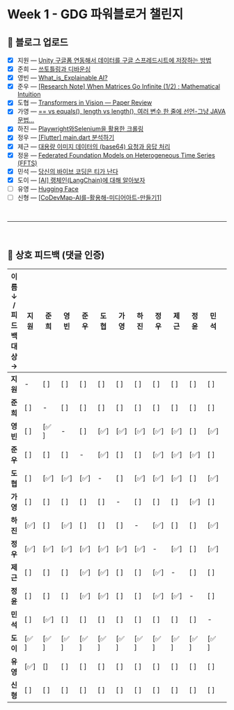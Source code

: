 # Week 1 - GDG 파워블로거 챌린지

## 📝 블로그 업로드
- [x] 지원 — [Unity 구글폼 연동해서 데이터를 구글 스프레드시트에 저장하는 방법](https://easy1nhard2.tistory.com/28)
- [x] 준희 — [쓰토틀링과 디바운싱](https://velog.io/@kjuni1914/쓰로틀링과-디바운싱)
- [x] 영빈 — [What_is_Explainable AI?](https://velog.io/@lzcuro/%EC%84%A4%EB%AA%85-%EA%B0%80%EB%8A%A5%ED%95%9C-AI)
- [x] 준우 — [[Research Note] When Matrices Go Infinite (1/2) : Mathematical Intuition](https://velog.io/@melon-chicken/Research-Note-When-Matrices-Go-Infinite-12-Mathematical-Intuition)
- [x] 도협 — [Transformers in Vision — Paper Review](https://medium.com/@dohyeoplim/transformers-in-vision-paper-review-861da5888956)
- [x] 가영 — [== vs equals(), length vs length(), 여러 변수 한 줄에 선언-그냥 JAVA 문법...](https://velog.io/@no-glass-otacku/vs-equals-length-vs-length-여러-변수-한-줄에-선언)
- [x] 하진 — [Playwright와Selenium을 활용한 크롤링](https://pajingi.tistory.com/1)
- [x] 정우 — [[Flutter] main.dart 분석하기](https://velog.io/@yjw326/Flutter-main.dart-%EB%B6%84%EC%84%9D%ED%95%98%EA%B8%B0)
- [x] 제근 — [대용량 이미지 데이터의 (base64) 요청과 응답 처리](https://cndowy21.tistory.com/52)
- [x] 정윤 — [Federated Foundation Models on Heterogeneous Time Series (FFTS)](https://velog.io/@itisyijy/Review-Federated-Foundation-Models-on-Heterogeneous-Time-Series-FFTS-hogo6nsh)
- [x] 민석 — [당신의 바이브 코딩은 티가 난다](https://blog.naver.com/beaprotagonist/224024980141)
- [x] 도이 — [[AI] 랭체인(LangChain)에 대해 알아보자](https://velog.io/@kimm00/AI-랭체인LangChain에-대해-알아보자)
- [ ] 유영 — [Hugging Face](https://velog.io/@yuyoung924/AI-Session-1주차-Hugging-Face)
- [ ] 신형 — [[CoDevMap-AI를-활용해-미디어아트-만들기1](https://velog.io/@shinh09/CoDevMap-AI%EB%A5%BC-%ED%99%9C%EC%9A%A9%ED%95%B4-%EB%AF%B8%EB%94%94%EC%96%B4%EC%95%84%ED%8A%B8-%EB%A7%8C%EB%93%A4%EA%B8%B01)]

<br>

---

<br>

## 💬 상호 피드백 (댓글 인증)

| 이름 ↓ / 피드백 대상 → | 지원  | 준희  | 영빈  | 준우  | 도협  | 가영  | 하진  | 정우  | 제근  | 정윤  | 민석  | 도이  | 유영  | 신형  |
| --------------- | --- | --- | --- | --- | --- | --- | --- | --- | --- | --- | --- | --- | --- | --- |
| **지원**          | -   | [ ] | [ ] | [ ] | [ ] | [ ] | [ ] | [ ] | [ ] | [ ] | [ ] | [ ] | [ ] | [ ] |
| **준희**          | [ ] | -   | [ ] | [ ] | [ ] | [ ] | [ ] | [ ] | [ ] | [ ] | [ ] | [ ] | [ ] | [ ] |
| **영빈**          | [ ] | [✅ ] | -   | [ ] | [✅] | [✅] | [✅] | [✅] | [✅] | [ ] | [✅] | [ ] | [ ] | [ ] |
| **준우**          | [ ] | [ ] | [ ] | -   | [✅] | [ ] | [ ] | [✅] | [✅] | [✅] | [ ] | [ ] | [ ] | [ ] |
| **도협**          | [ ] | [✅] | [✅] | [✅] | -   | [ ] | [✅] | [✅] | [✅] | [ ] | [✅] | [ ] | [ ] | [ ] |
| **가영**          | [ ] | [ ] | [ ] | [ ] | [ ] | -   | [ ] | [ ] | [ ] | [✅] | [ ] | [ ] | [ ] | [ ] |
| **하진**          | [✅] | [ ] | [✅] | [ ] | [ ] | [ ] | -   | [✅] | [ ] | [ ] | [✅] | [✅] | [✅] | [✅] |
| **정우**          | [✅] | [✅] | [✅] | [✅] | [✅] | [✅] | [✅] | -   | [✅] | [ ] | [✅] | [ ] | [ ] | [ ] |
| **제근**          | [ ] | [ ] | [ ] | [✅] | [✅] | [ ] | [ ] | [✅] | -   | [ ] | [ ] | [ ] | [ ] | [ ] |
| **정윤**          | [ ] | [ ] | [ ] | [✅] | [✅] | [ ] | [ ] | [✅] | [✅] | -   | [ ] | [ ] | [ ] | [ ] |
| **민석**          | [ ] | [✅] | [ ] | [ ] | [ ] | [ ] | [ ] | [ ] | [ ] | [ ] | -   | [✅] | [ ] | [✅] |
| **도이**          | [✅ ] | [✅ ] | [✅ ] | [✅ ] | [✅ ] | [✅ ] | [✅ ] | [✅ ] | [✅ ] | [✅ ] | [✅ ] | -   | [✅ ] | [✅ ] |
| **유영**          | [✅] | [] | [ ] | [ ] | [ ] | [ ] | [ ] | [ ] | [ ] | [ ] | [ ] | [✅] | -   | [ ] |
| **신형**          | [ ] | [ ] | [ ] | [ ] | [ ] | [ ] | [ ] | [ ] | [ ] | [ ] | [ ] | [ ] | [ ] | -   |
